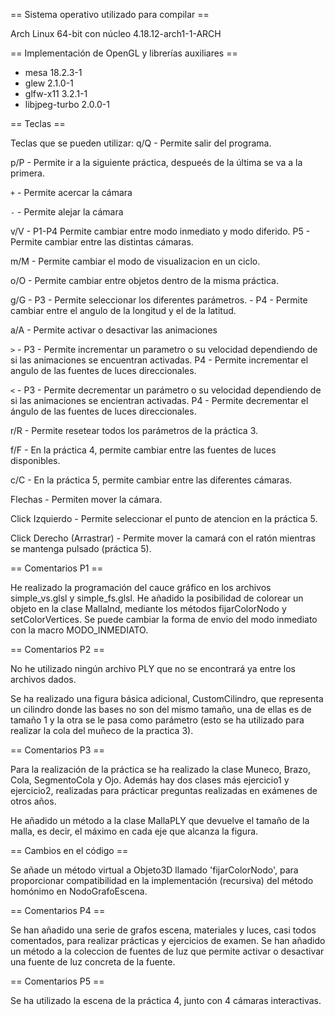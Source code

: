 
== Sistema operativo utilizado para compilar ==

Arch Linux 64-bit con núcleo 4.18.12-arch1-1-ARCH

== Implementación de OpenGL y librerías auxiliares ==

- mesa 18.2.3-1
- glew 2.1.0-1
- glfw-x11 3.2.1-1
- libjpeg-turbo 2.0.0-1

== Teclas ==

Teclas que se pueden utilizar:
q/Q - Permite salir del programa.

p/P - Permite ir a la siguiente práctica, despueés de la última se va a la primera.

`+`  - Permite acercar la cámara

`-` - Permite alejar la cámara

v/V - P1-P4 Permite cambiar entre modo inmediato y modo diferido.
      P5 - Permite cambiar entre las distintas cámaras.

m/M - Permite cambiar el modo de visualizacion en un ciclo.

o/O - Permite cambiar entre objetos dentro de la misma práctica.

g/G - P3 - Permite seleccionar los diferentes parámetros.
    - P4 - Permite cambiar entre el angulo de la longitud y el de la latitud.

a/A - Permite activar o desactivar las animaciones

`>` - P3 - Permite incrementar un parametro o su velocidad dependiendo de si las animaciones se encuentran activadas.
    P4 - Permite incrementar el angulo de las fuentes de luces direccionales.

`<` - P3 - Permite decrementar un parámetro o su velocidad dependiendo de si las animaciones se encientran activadas.
    P4 - Permite decrementar el ángulo de las fuentes de luces direccionales.

r/R - Permite resetear todos los parámetros de la práctica 3.

f/F - En la práctica 4, permite cambiar entre las fuentes de luces disponibles.

c/C - En la práctica 5, permite cambiar entre las diferentes cámaras.

Flechas - Permiten mover la cámara.

Click Izquierdo - Permite seleccionar el punto de atencion en la práctica 5.

Click Derecho (Arrastrar) - Permite mover la camará con el ratón mientras se mantenga pulsado (práctica 5).


 == Comentarios P1 ==

He realizado la programación del cauce gráfico en los archivos simple_vs.glsl y simple_fs.glsl.
He añadido la posibilidad de colorear un objeto en la clase MallaInd, mediante los métodos fijarColorNodo y setColorVertices.
Se puede cambiar la forma de envio del modo inmediato con la macro MODO_INMEDIATO.

== Comentarios P2 ==

No he utilizado ningún archivo PLY que no se encontrará ya entre los archivos dados.

Se ha realizado una figura básica adicional, CustomCilindro, que representa un cilindro donde las bases no son del mismo tamaño, una de ellas es de tamaño 1 y la otra se le pasa como parámetro (esto se ha utilizado para realizar la cola del muñeco de la practica 3).

== Comentarios P3 ==

Para la realización de la práctica se ha realizado la clase Muneco, Brazo, Cola, SegmentoCola y Ojo.
Además hay dos clases más ejercicio1 y ejercicio2, realizadas para prácticar preguntas realizadas en exámenes de otros años.

He añadido un método a la clase MallaPLY que devuelve el tamaño de la malla, es decir, el máximo en cada eje que alcanza la figura.

== Cambios en el código ==

Se añade un método virtual a Objeto3D llamado 'fijarColorNodo', para proporcionar compatibilidad
en la implementación (recursiva) del método homónimo en NodoGrafoEscena.

== Comentarios P4 ==

Se han añadido una serie de grafos escena, materiales y luces, casi todos comentados, para realizar prácticas y ejercicios de examen. Se han añadido un método a la coleccion de fuentes de luz que permite activar o desactivar una fuente de luz concreta de la fuente.

== Comentarios P5 ==

Se ha utilizado la escena de la práctica 4, junto con 4 cámaras interactivas.
